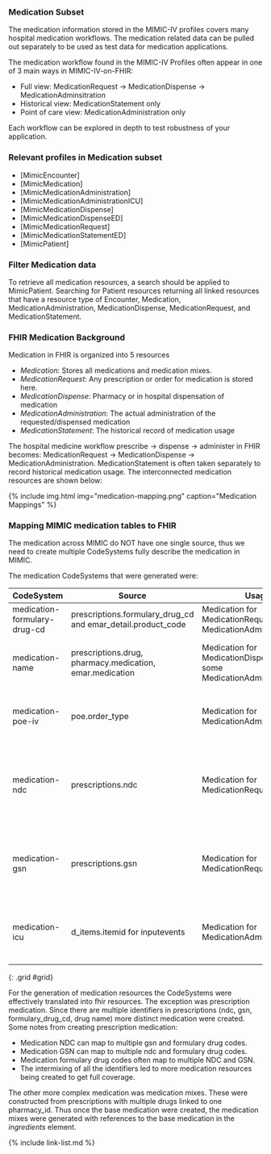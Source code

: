 ### Medication Subset
The medication information stored in the MIMIC-IV profiles covers many hospital medication workflows. The medication related data can be pulled out separately to be used as test data for medication applications.

The medication workflow found in the MIMIC-IV Profiles often appear in one of 3 main ways in MIMIC-IV-on-FHIR:
- Full view: MedicationRequest -> MedicationDispense -> MedicationAdminsitration
- Historical view: MedicationStatement only
- Point of care view: MedicationAdministration only

Each workflow can be explored in depth to test robustness of your application.

### Relevant profiles in Medication subset
- [MimicEncounter]
- [MimicMedication]
- [MimicMedicationAdministration]
- [MimicMedicationAdministrationICU]
- [MimicMedicationDispense]
- [MimicMedicationDispenseED]
- [MimicMedicationRequest]
- [MimicMedicationStatementED]
- [MimicPatient]

### Filter Medication data
To retrieve all medication resources, a search should be applied to MimicPatient. Searching for Patient resources returning all linked resources that have a resource type of Encounter, Medication, MedicationAdministration, MedicationDispense, MedicationRequest, and MedicationStatement.

### FHIR Medication Background
Medication in FHIR is organized into 5 resources
- *Medication*: Stores all medications and medication mixes. 
- *MedicationRequest*: Any prescription or order for medication is stored here.
- *MedicationDispense*: Pharmacy or in hospital dispensation of medication
- *MedicationAdministration*: The actual administration of the requested/dispensed medication
- *MedicationStatement*: The historical record of medication usage

The hospital medicine workflow prescribe -> dispense -> administer in FHIR becomes:  MedicationRequest -> MedicationDispense -> MedicationAdministration. MedicationStatement is often taken separately to record historical medication usage. The interconnected medication resources are shown below:


{% include img.html img="medication-mapping.png" caption="Medication Mappings" %}


### Mapping MIMIC medication tables to FHIR
The medication across MIMIC do NOT have one single source, thus we need to create multiple CodeSystems fully describe the medication in MIMIC.

The medication CodeSystems that were generated were:

| CodeSystem | Source | Usage | Notes|
| --- | --- | --- | --- |
| medication-formulary-drug-cd | prescriptions.formulary_drug_cd and emar_detail.product_code | Medication for MedicationRequest and MedicationAdministration | For requests, can be part of med mixes |
| medication-name | prescriptions.drug, pharmacy.medication, emar.medication | Medication for MedicationDispense and some MedicationAdministration | Only used in medadmin if drug product_code is not present |
| medication-poe-iv | poe.order_type | Medication for MedicationAdministration | Only used if product code and drug name are not present |
| medication-ndc | prescriptions.ndc | Medication for MedicationRequest | NDC is used as the primary identifier in medication coming out of prescriptions |
| medication-gsn | prescriptions.gsn | Medication for MedicationRequest | GSN is the secondary identifier in medication coming out of prescriptions |
| medication-icu | d_items.itemid for inputevents| Medication for MedicationAdministrationICU | ICU meds are stored separately from the rest of the medication |
{: .grid #grid}


For the generation of medication resources the CodeSystems were effectively translated into fhir resources. The exception was prescription medication. Since there are multiple identifiers in prescriptions (ndc, gsn, formulary_drug_cd, drug name) more distinct medication were created. Some notes from creating prescription medication:
- Medication NDC can map to multiple gsn and formulary drug codes.
- Medication GSN can map to multiple ndc and formulary drug codes.
- Medication formulary drug codes often map to multiple NDC and GSN.
- The intermixing of all the identifiers led to more medication resources being created to get full coverage.

The other more complex medication was medication mixes. These were constructed from prescriptions with multiple drugs linked to one pharmacy_id. Thus once the base medication were created, the medication mixes were generated with references to the base medication in the *ingredients* element.

{% include link-list.md %}
